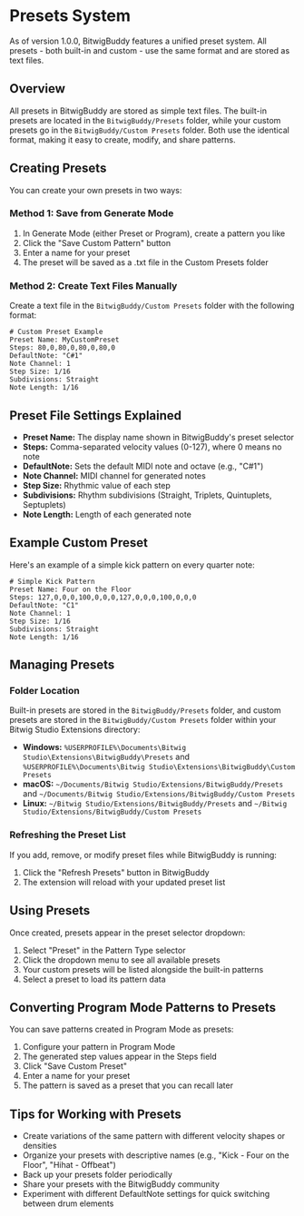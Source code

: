 # Presets System

As of version 1.0.0, BitwigBuddy features a unified preset system. All presets - both built-in and custom - use the same format and are stored as text files.

## Overview

All presets in BitwigBuddy are stored as simple text files. The built-in presets are located in the `BitwigBuddy/Presets` folder, while your custom presets go in the `BitwigBuddy/Custom Presets` folder. Both use the identical format, making it easy to create, modify, and share patterns.

## Creating Presets

You can create your own presets in two ways:

### Method 1: Save from Generate Mode

1. In Generate Mode (either Preset or Program), create a pattern you like
2. Click the "Save Custom Pattern" button
3. Enter a name for your preset
4. The preset will be saved as a .txt file in the Custom Presets folder

### Method 2: Create Text Files Manually

Create a text file in the `BitwigBuddy/Custom Presets` folder with the following format:

```
# Custom Preset Example
Preset Name: MyCustomPreset
Steps: 80,0,80,0,80,0,80,0
DefaultNote: "C#1"
Note Channel: 1
Step Size: 1/16
Subdivisions: Straight
Note Length: 1/16
```

## Preset File Settings Explained

- **Preset Name:** The display name shown in BitwigBuddy's preset selector
- **Steps:** Comma-separated velocity values (0-127), where 0 means no note
- **DefaultNote:** Sets the default MIDI note and octave (e.g., "C#1")
- **Note Channel:** MIDI channel for generated notes
- **Step Size:** Rhythmic value of each step
- **Subdivisions:** Rhythm subdivisions (Straight, Triplets, Quintuplets, Septuplets)
- **Note Length:** Length of each generated note

## Example Custom Preset

Here's an example of a simple kick pattern on every quarter note:

```
# Simple Kick Pattern
Preset Name: Four on the Floor
Steps: 127,0,0,0,100,0,0,0,127,0,0,0,100,0,0,0
DefaultNote: "C1"
Note Channel: 1
Step Size: 1/16
Subdivisions: Straight
Note Length: 1/16
```

## Managing Presets

### Folder Location

Built-in presets are stored in the `BitwigBuddy/Presets` folder, and custom presets are stored in the `BitwigBuddy/Custom Presets` folder within your Bitwig Studio Extensions directory:
- **Windows:** `%USERPROFILE%\Documents\Bitwig Studio\Extensions\BitwigBuddy\Presets` and `%USERPROFILE%\Documents\Bitwig Studio\Extensions\BitwigBuddy\Custom Presets`
- **macOS:** `~/Documents/Bitwig Studio/Extensions/BitwigBuddy/Presets` and `~/Documents/Bitwig Studio/Extensions/BitwigBuddy/Custom Presets`
- **Linux:** `~/Bitwig Studio/Extensions/BitwigBuddy/Presets` and `~/Bitwig Studio/Extensions/BitwigBuddy/Custom Presets`

### Refreshing the Preset List

If you add, remove, or modify preset files while BitwigBuddy is running:
1. Click the "Refresh Presets" button in BitwigBuddy
2. The extension will reload with your updated preset list

## Using Presets

Once created, presets appear in the preset selector dropdown:

1. Select "Preset" in the Pattern Type selector
2. Click the dropdown menu to see all available presets
3. Your custom presets will be listed alongside the built-in patterns
4. Select a preset to load its pattern data

## Converting Program Mode Patterns to Presets

You can save patterns created in Program Mode as presets:

1. Configure your pattern in Program Mode
2. The generated step values appear in the Steps field
3. Click "Save Custom Preset" 
4. Enter a name for your preset
5. The pattern is saved as a preset that you can recall later

## Tips for Working with Presets

- Create variations of the same pattern with different velocity shapes or densities
- Organize your presets with descriptive names (e.g., "Kick - Four on the Floor", "Hihat - Offbeat")
- Back up your presets folder periodically
- Share your presets with the BitwigBuddy community
- Experiment with different DefaultNote settings for quick switching between drum elements
